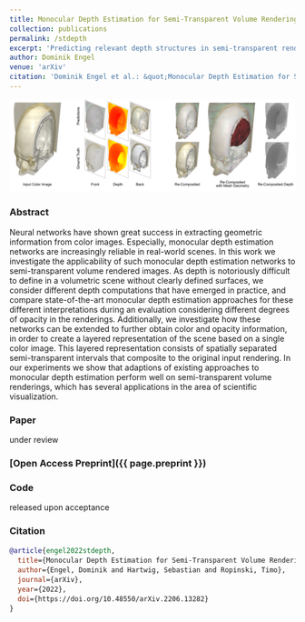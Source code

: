 ```yaml
---
title: Monocular Depth Estimation for Semi-Transparent Volume Renderings
collection: publications
permalink: /stdepth
excerpt: 'Predicting relevant depth structures in semi-transparent renderings using neural nets'
author: Dominik Engel
venue: 'arXiv'
citation: 'Dominik Engel et al.: &quot;Monocular Depth Estimation for Semi-Transparent Volume Renderings&quot; <i>arXiv</i>.'
---
```



![DVAO Teaser](images/stdepth-teaser.png)

### Abstract
Neural networks have shown great success in extracting geometric information from color images. Especially, monocular depth estimation networks are increasingly reliable in real-world scenes. In this work we investigate the applicability of such monocular depth estimation networks to semi-transparent volume rendered images. As depth is notoriously difficult to define in a volumetric scene without clearly defined surfaces, we consider different depth computations that have emerged in practice, and compare state-of-the-art monocular depth estimation approaches for these different interpretations during an evaluation considering different degrees of opacity in the renderings. Additionally, we investigate how these networks can be extended to further obtain color and opacity information, in order to create a layered representation of the scene based on a single color image. This layered representation consists of spatially separated semi-transparent intervals that composite to the original input rendering. In our experiments we show that adaptions of existing approaches to monocular depth estimation perform well on semi-transparent volume renderings, which has several applications in the area of scientific visualization.

### Paper
under review
### [Open Access Preprint]({{ page.preprint }})
### Code
released upon acceptance

### Citation

```bibtex
@article{engel2022stdepth,
  title={Monocular Depth Estimation for Semi-Transparent Volume Renderings},
  author={Engel, Dominik and Hartwig, Sebastian and Ropinski, Timo},
  journal={arXiv},
  year={2022},
  doi={https://doi.org/10.48550/arXiv.2206.13282}
}
```
